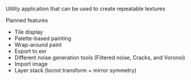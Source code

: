 Utility application that can be used to create repeatable textures

Planned features

 * Tile display
 * Palette-based painting
 * Wrap-around paint
 * Export to exr
 * Different noise generation tools (Filtered noise, Cracks, and Voronoi)
 * Import image
 * Layer stack (locrot transform + mirror symmetry)
